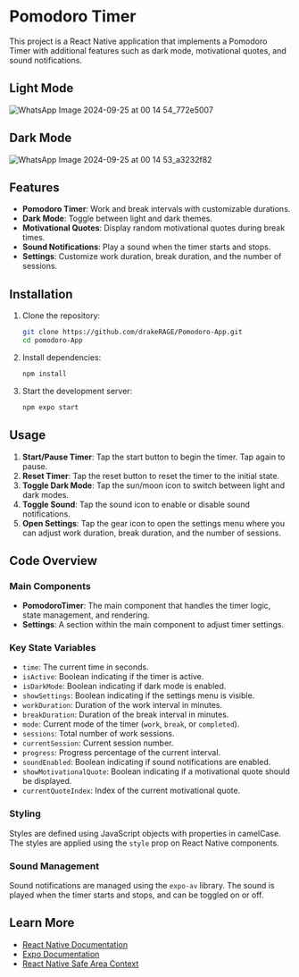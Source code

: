 # Pomodoro Timer

This project is a React Native application that implements a Pomodoro Timer with additional features such as dark mode, motivational quotes, and sound notifications.

## Light Mode 

![WhatsApp Image 2024-09-25 at 00 14 54_772e5007](https://github.com/user-attachments/assets/f8e830f6-f850-4121-bcfc-070e09cc75e7)

## Dark Mode

![WhatsApp Image 2024-09-25 at 00 14 53_a3232f82](https://github.com/user-attachments/assets/85407f8c-d57d-4db3-b928-2db28f8e009f)

## Features

- **Pomodoro Timer**: Work and break intervals with customizable durations.
- **Dark Mode**: Toggle between light and dark themes.
- **Motivational Quotes**: Display random motivational quotes during break times.
- **Sound Notifications**: Play a sound when the timer starts and stops.
- **Settings**: Customize work duration, break duration, and the number of sessions.

## Installation

1. Clone the repository:
   ```sh
   git clone https://github.com/drakeRAGE/Pomodoro-App.git
   cd pomodoro-App
   ```

2. Install dependencies:
   ```sh
   npm install
   ```

3. Start the development server:
   ```sh
   npm expo start
   ```

## Usage

1. **Start/Pause Timer**: Tap the start button to begin the timer. Tap again to pause.
2. **Reset Timer**: Tap the reset button to reset the timer to the initial state.
3. **Toggle Dark Mode**: Tap the sun/moon icon to switch between light and dark modes.
4. **Toggle Sound**: Tap the sound icon to enable or disable sound notifications.
5. **Open Settings**: Tap the gear icon to open the settings menu where you can adjust work duration, break duration, and the number of sessions.

## Code Overview

### Main Components

- **PomodoroTimer**: The main component that handles the timer logic, state management, and rendering.
- **Settings**: A section within the main component to adjust timer settings.

### Key State Variables

- `time`: The current time in seconds.
- `isActive`: Boolean indicating if the timer is active.
- `isDarkMode`: Boolean indicating if dark mode is enabled.
- `showSettings`: Boolean indicating if the settings menu is visible.
- `workDuration`: Duration of the work interval in minutes.
- `breakDuration`: Duration of the break interval in minutes.
- `mode`: Current mode of the timer (`work`, `break`, or `completed`).
- `sessions`: Total number of work sessions.
- `currentSession`: Current session number.
- `progress`: Progress percentage of the current interval.
- `soundEnabled`: Boolean indicating if sound notifications are enabled.
- `showMotivationalQuote`: Boolean indicating if a motivational quote should be displayed.
- `currentQuoteIndex`: Index of the current motivational quote.

### Styling

Styles are defined using JavaScript objects with properties in camelCase. The styles are applied using the `style` prop on React Native components.

### Sound Management

Sound notifications are managed using the `expo-av` library. The sound is played when the timer starts and stops, and can be toggled on or off.

## Learn More

- [React Native Documentation](https://reactnative.dev/docs/getting-started)
- [Expo Documentation](https://docs.expo.dev/)
- [React Native Safe Area Context](https://github.com/th3rdwave/react-native-safe-area-context)
